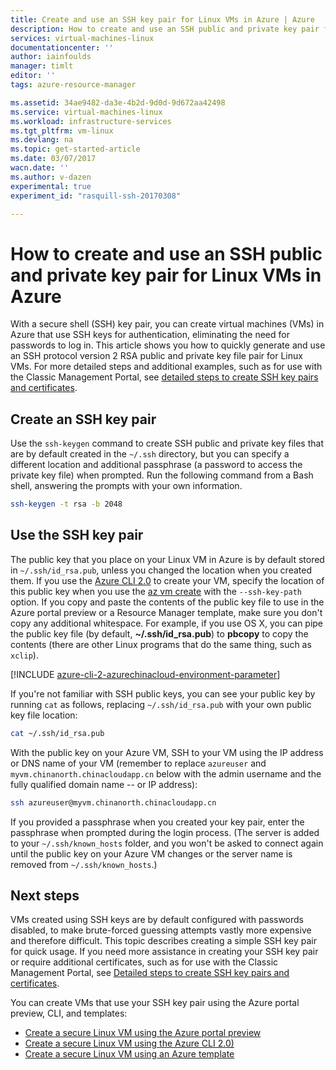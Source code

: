 ```yaml
---
title: Create and use an SSH key pair for Linux VMs in Azure | Azure
description: How to create and use an SSH public and private key pair for Linux VMs in Azure to improve the security of the authentication process.
services: virtual-machines-linux
documentationcenter: ''
author: iainfoulds
manager: timlt
editor: ''
tags: azure-resource-manager

ms.assetid: 34ae9482-da3e-4b2d-9d0d-9d672aa42498
ms.service: virtual-machines-linux
ms.workload: infrastructure-services
ms.tgt_pltfrm: vm-linux
ms.devlang: na
ms.topic: get-started-article
ms.date: 03/07/2017
wacn.date: ''
ms.author: v-dazen
experimental: true
experiment_id: "rasquill-ssh-20170308"

---
```


# How to create and use an SSH public and private key pair for Linux VMs in Azure
With a secure shell (SSH) key pair, you can create virtual machines (VMs) in Azure that use SSH keys for authentication, eliminating the need for passwords to log in. This article shows you how to quickly generate and use an SSH protocol version 2 RSA public and private key file pair for Linux VMs. For more detailed steps and additional examples, such as for use with the Classic Management Portal, see [detailed steps to create SSH key pairs and certificates](create-ssh-keys-detailed.md).

## Create an SSH key pair
Use the `ssh-keygen` command to create SSH public and private key files that are by default created in the `~/.ssh` directory, but you can specify a different location and additional passphrase (a password to access the private key file) when prompted. Run the following command from a Bash shell, answering the prompts with your own information.

```bash
ssh-keygen -t rsa -b 2048 
```

## Use the SSH key pair
The public key that you place on your Linux VM in Azure is by default stored in `~/.ssh/id_rsa.pub`, unless you changed the location when you created them. If you use the [Azure CLI 2.0](https://docs.microsoft.com/cli/azure) to create your VM, specify the location of this public key when you use the [az vm create](https://docs.microsoft.com/cli/azure/vm#create) with the `--ssh-key-path` option. If you copy and paste the contents of the public key file to use in the Azure portal preview or a Resource Manager template, make sure you don't copy any additional whitespace. For example, if you use OS X, you can pipe the public key file (by default, **~/.ssh/id_rsa.pub**) to **pbcopy** to copy the contents (there are other Linux programs that do the same thing, such as `xclip`). 

[!INCLUDE [azure-cli-2-azurechinacloud-environment-parameter](../../../includes/azure-cli-2-azurechinacloud-environment-parameter.md)]

If you're not familiar with SSH public keys, you can see your public key by running `cat` as follows, replacing `~/.ssh/id_rsa.pub` with your own public key file location:

```bash
cat ~/.ssh/id_rsa.pub
```

With the public key on your Azure VM, SSH to your VM using the IP address or DNS name of your VM (remember to replace `azureuser` and `myvm.chinanorth.chinacloudapp.cn` below with the admin username and the fully qualified domain name -- or IP address):

```bash
ssh azureuser@myvm.chinanorth.chinacloudapp.cn
```

If you provided a passphrase when you created your key pair, enter the passphrase when prompted during the login process. (The server is added to your `~/.ssh/known_hosts` folder, and you won't be asked to connect again until the public key on your Azure VM changes or the server name is removed from `~/.ssh/known_hosts`.)

## Next steps

VMs created using SSH keys are by default configured with passwords disabled, to make brute-forced guessing attempts vastly more expensive and therefore difficult. This topic describes creating a simple SSH key pair for quick usage. If you need more assistance in creating your SSH key pair or require additional certificates, such as for use with the Classic Management Portal, see [Detailed steps to create SSH key pairs and certificates](create-ssh-keys-detailed.md).

You can create VMs that use your SSH key pair using the Azure portal preview, CLI, and templates:

* [Create a secure Linux VM using the Azure portal preview](quick-create-portal.md?toc=%2fvirtual-machines%2flinux%2ftoc.json)
* [Create a secure Linux VM using the Azure CLI 2.0)](quick-create-cli.md?toc=%2fvirtual-machines%2flinux%2ftoc.json)
* [Create a secure Linux VM using an Azure template](create-ssh-secured-vm-from-template.md?toc=%2fvirtual-machines%2flinux%2ftoc.json)
